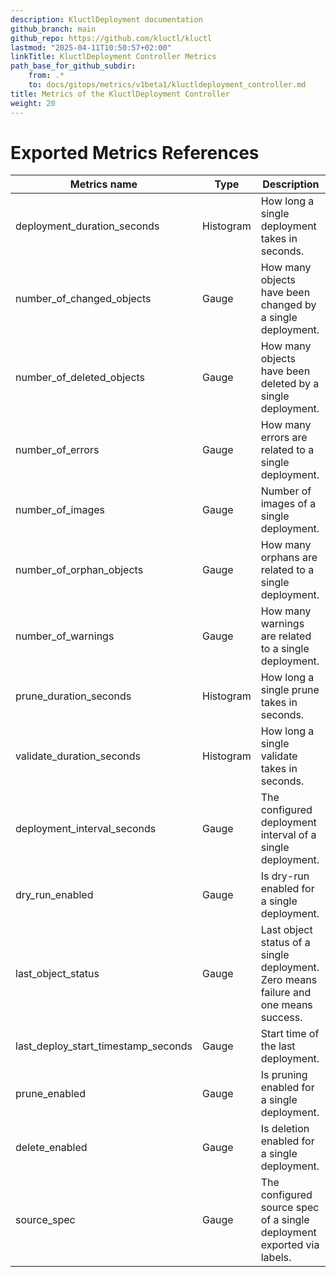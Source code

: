 ```yaml
---
description: KluctlDeployment documentation
github_branch: main
github_repo: https://github.com/kluctl/kluctl
lastmod: "2025-04-11T10:50:57+02:00"
linkTitle: KluctlDeployment Controller Metrics
path_base_for_github_subdir:
    from: .*
    to: docs/gitops/metrics/v1beta1/kluctldeployment_controller.md
title: Metrics of the KluctlDeployment Controller
weight: 20
---
```




# Exported Metrics References

| Metrics name                         | Type      | Description                                                                          |
|--------------------------------------|-----------|--------------------------------------------------------------------------------------|
| deployment_duration_seconds          | Histogram | How long a single deployment takes in seconds.                                       |
| number_of_changed_objects            | Gauge     | How many objects have been changed by a single deployment.                           |
| number_of_deleted_objects            | Gauge     | How many objects have been deleted by a single deployment.                           |
| number_of_errors                     | Gauge     | How many errors are related to a single deployment.                                  |
| number_of_images                     | Gauge     | Number of images of a single deployment.                                             |
| number_of_orphan_objects             | Gauge     | How many orphans are related to a single deployment.                                 |
| number_of_warnings                   | Gauge     | How many warnings are related to a single deployment.                                |
| prune_duration_seconds               | Histogram | How long a single prune takes in seconds.                                            |
| validate_duration_seconds            | Histogram | How long a single validate takes in seconds.                                         |
| deployment_interval_seconds          | Gauge     | The configured deployment interval of a single deployment.                           |
| dry_run_enabled                      | Gauge     | Is dry-run enabled for a single deployment.                                          |
| last_object_status                   | Gauge     | Last object status of a single deployment. Zero means failure and one means success. |
| last_deploy_start_timestamp_seconds  | Gauge     | Start time of the last deployment.                                                   |
| prune_enabled                        | Gauge     | Is pruning enabled for a single deployment.                                          |
| delete_enabled                       | Gauge     | Is deletion enabled for a single deployment.                                         |
| source_spec                          | Gauge     | The configured source spec of a single deployment exported via labels.               |
